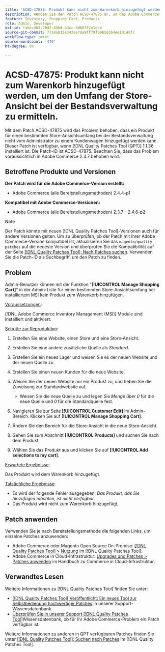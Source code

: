 ```yaml
---
title: 'ACSD-47875: Produkt kann nicht zum Warenkorb hinzugefügt werden, um den Umfang der Store-Ansicht bei der Bestandsverwaltung zu ermitteln.'
description: Wenden Sie den Patch ACSD-47875 an, um das Adobe Commerce-Problem zu beheben, dass ein Produkt nicht von Admin aus zu einem Warenkorb hinzugefügt werden kann, um einen bestimmten Bereich von Store-Ansichten bei der Bestandsverwaltung zu verwenden.
feature: Inventory, Shopping Cart, Products
role: Admin, Developer
exl-id: fa5ecd65-704f-49bd-b3cc-3d60ff7e1dce
source-git-commit: 7718a835e343ae7da9ff79f690503b4ee1d140fc
workflow-type: tm+mt
source-wordcount: '479'
ht-degree: 0%

---
```


# ACSD-47875: Produkt kann nicht zum Warenkorb hinzugefügt werden, um den Umfang der Store-Ansicht bei der Bestandsverwaltung zu ermitteln.

Mit dem Patch ACSD-47875 wird das Problem behoben, dass ein Produkt für einen bestimmten Store-Ansichtsumfang bei der Bestandsverwaltung nicht vom Administrator zu einem Kundenwagen hinzugefügt werden kann. Dieser Patch ist verfügbar, wenn [!DNL Quality Patches Tool (QPT)] 1.1.36 installiert ist. Die Patch-ID ist ACSD-47875. Beachten Sie, dass das Problem voraussichtlich in Adobe Commerce 2.4.7 behoben wird.

## Betroffene Produkte und Versionen

**Der Patch wird für die Adobe Commerce-Version erstellt:**

* Adobe Commerce (alle Bereitstellungsmethoden) 2.4.4-p1

**Kompatibel mit Adobe Commerce-Versionen:**

* Adobe Commerce (alle Bereitstellungsmethoden) 2.3.7 - 2.4.6-p2

>[!NOTE]
>
>Der Patch könnte mit neuen [!DNL Quality Patches Tool]-Versionen auch für andere Versionen gelten. Um zu überprüfen, ob der Patch mit Ihrer Adobe Commerce-Version kompatibel ist, aktualisieren Sie das `magento/quality-patches` auf die neueste Version und überprüfen Sie die Kompatibilität auf der Seite [[!DNL Quality Patches Tool]: Nach Patches suchen](https://experienceleague.adobe.com/tools/commerce-quality-patches/index.html?lang=de). Verwenden Sie die Patch-ID als Suchbegriff, um den Patch zu finden.

## Problem

Admin-Benutzer können mit der Funktion &quot;**[!UICONTROL Manage Shopping Cart]**&quot; in der Admin-Liste für einen bestimmten Store-Ansichtsumfang bei installiertem MSI kein Produkt zum Warenkorb hinzufügen.

<u>Voraussetzungen</u>:

[!DNL Adobe Commerce Inventory Management (MSI)] Module sind installiert und aktiviert.

<u>Schritte zur Reproduktion</u>:

1. Erstellen Sie eine Website, einen Store und eine Store-Ansicht.
1. Erstellen Sie eine andere zusätzliche Quelle als *Standard*.
1. Erstellen Sie ein neues Lager und weisen Sie es der neuen Website und der neuen Quelle zu.
1. Erstellen Sie einen neuen Kunden für die neue Website.
1. Weisen Sie der neuen Website nur ein Produkt zu, und heben Sie die Zuweisung zur Standardwebsite auf.

   * Weisen Sie die neue Quelle zu und legen Sie *Menge über 0* für die neue Quelle und *0* für die Standardquelle fest.

1. Navigieren Sie zur Seite **[!UICONTROL Customer Edit]** im Admin-Bereich. Klicken Sie auf **[!UICONTROL Manage Shopping Cart]**.
1. Ändern Sie den Bereich für die Store-Ansicht in die neue Store-Ansicht.
1. Gehen Sie zum Abschnitt **[!UICONTROL Products]** und suchen Sie nach dem Produkt.
1. Wählen Sie das Produkt aus und klicken Sie auf **[!UICONTROL Add selections to my cart]**.

<u>Erwartete Ergebnisse</u>:

Das Produkt wird dem Warenkorb hinzugefügt.

<u>Tatsächliche Ergebnisse</u>:

* Es wird der folgende Fehler ausgegeben: *Das Produkt, das Sie hinzufügen möchten, ist nicht verfügbar.*
* Das Produkt wird nicht zum Warenkorb hinzugefügt.

## Patch anwenden

Verwenden Sie je nach Bereitstellungsmethode die folgenden Links, um einzelne Patches anzuwenden:

* Adobe Commerce oder Magento Open Source On-Premise: [[!DNL Quality Patches Tool] > Nutzung](https://experienceleague.adobe.com/docs/commerce-operations/tools/quality-patches-tool/usage.html?lang=de) im [!DNL Quality Patches Tool].
* Adobe Commerce in Cloud-Infrastruktur: [Upgrades und Patches > Patches anwenden](https://experienceleague.adobe.com/docs/commerce-cloud-service/user-guide/develop/upgrade/apply-patches.html?lang=de) im Handbuch zu Commerce in Cloud-Infrastruktur.

## Verwandtes Lesen

Weitere Informationen zu [!DNL Quality Patches Tool] finden Sie unter:

* [[!DNL Quality Patches Tool] Veröffentlicht: Ein neues Tool zur Selbstbedienung hochwertiger Patches](/help/announcements/adobe-commerce-announcements/magento-quality-patches-released-new-tool-to-self-serve-quality-patches.md) in unserer Support-Wissensdatenbank.
* [Überprüfen Sie in unserer Support [!DNL Quality Patches Tool]](/help/support-tools/patches-available-in-qpt-tool/check-patch-for-magento-issue-with-magento-quality-patches.md)Wissensdatenbank, ob für Ihr Adobe Commerce-Problem ein Patch verfügbar ist.

Weitere Informationen zu anderen in QPT verfügbaren Patches finden Sie unter [[!DNL Quality Patches Tool]: Suchen nach Patches](https://experienceleague.adobe.com/tools/commerce-quality-patches/index.html?lang=de) im [!DNL Quality Patches Tool].
